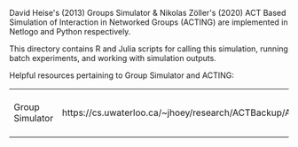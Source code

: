 
David Heise's (2013) Groups Simulator & Nikolas Zöller's (2020) ACT Based Simulation of Interaction in Networked Groups (ACTING) are implemented in Netlogo and Python respectively.

This directory contains R and Julia scripts for calling this simulation, running batch experiments, and working with simulation outputs.

Helpful resources pertaining to Group Simulator and ACTING:

<table style="width:100%">
  <tr>
    <td>Group Simulator</td>
    <td>https://cs.uwaterloo.ca/~jhoey/research/ACTBackup/ACT/SmallGroups/GroupSimulator.html</td>
    <td>ACT in Networked Groups (ACTING)</td>
    <td>Will be released upon publication.</td>
  </tr>
</table>
